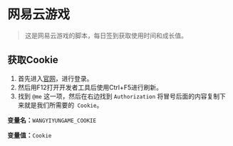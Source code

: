 # 网易云游戏

> 这是网易云游戏的脚本，每日签到获取使用时间和成长值。

## 获取Cookie

1. 首先进入[官网](https://cg.163.com/#/mobile)，进行登录。
2. 然后用F12打开开发者工具后使用Ctrl+F5进行刷新。
3. 找到 `@me` 这一项，然后在右边找到 `Authorization` 将冒号后面的内容复制下来就是我们所需要的` Cookie`。

**变量名：**`WANGYIYUNGAME_COOKIE`

**变量值：**`Cookie`